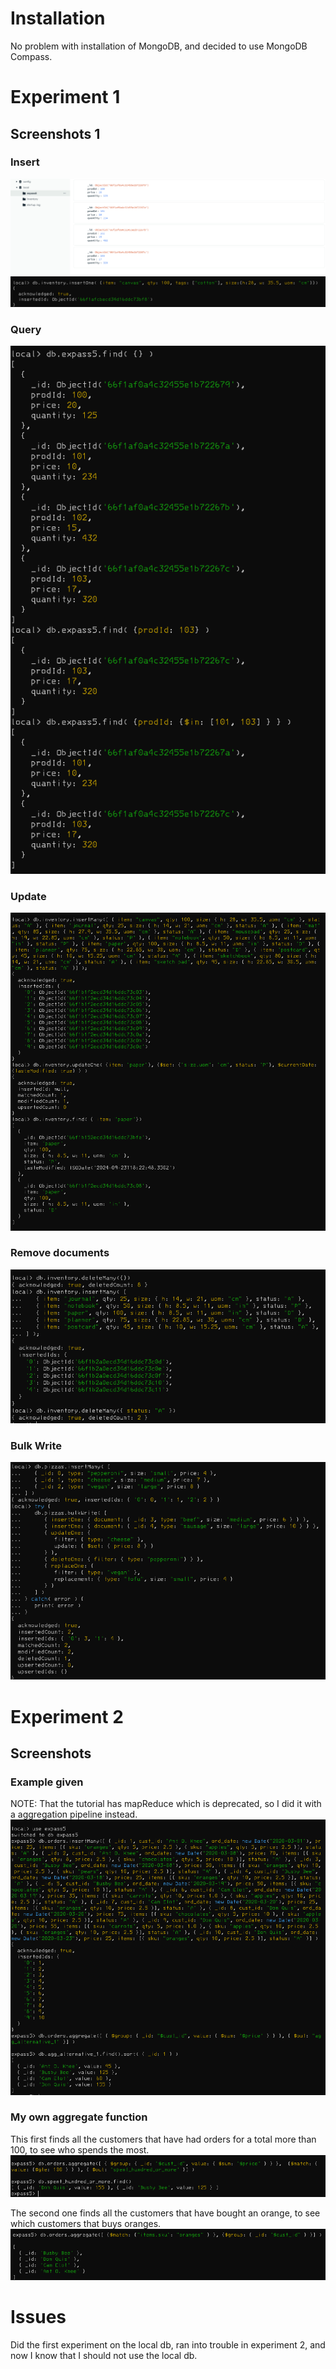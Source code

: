 # Installation
No problem with installation of MongoDB, and decided to use MongoDB Compass.  
# Experiment 1
## Screenshots 1
### Insert
![InsertCompass](./images/Insertcompass.png)
![InsertMongosh](./images/Insertmongosh.png)

### Query
![Query](./images/queryCommands.png)

### Update
![Update](./images/update.png)

### Remove documents
![delete](./images/delete.png)

### Bulk Write
![BulkUpdate](./images/BulkUpdate.png)


# Experiment 2 
## Screenshots
### Example given
NOTE: That the tutorial has mapReduce which is deprecated, so I did it with a aggregation pipeline instead. 
![exampleAggregate](./images/exampleaggregate.png)

### My own aggregate function
This first finds all the customers that have had orders for a total more than 100, to see who spends the most. 
![spenthundredormore](./images/spenthundredormore.png)

The second one finds all the customers that have bought an orange, to see which customers that buys oranges. 
![checkwhooranges](./images/checkwhobuysoranges.png)

# Issues
Did the first experiment on the local db, ran into trouble in experiment 2, and now I know that I should not use the local db. 

